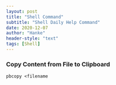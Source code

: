 ```yaml
---
layout: post
title: "Shell Command"
subtitle: "Shell Daily Help Command"
date: 2020-12-07
author: "Hanke"
header-style: "text"
tags: [Shell]
---
```


### Copy Content from File to Clipboard
```shell
pbcopy <filename
```
